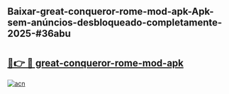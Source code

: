 ## Baixar-great-conqueror-rome-mod-apk-Apk-sem-anúncios-desbloqueado-completamente-2025-#36abu

# <h2><a href="https://ainizakaria.my?title=great-conqueror-rome-mod-apk&ref=20M">🔗👉 🔴 great-conqueror-rome-mod-apk</a></h2>

[![acn](https://github.com/user-attachments/assets/0f9c940e-d8b0-45ae-aac7-cd30a18b3e1c)](https://ainizakaria.my?title=great-conqueror-rome-mod-apk&ref=20M)

